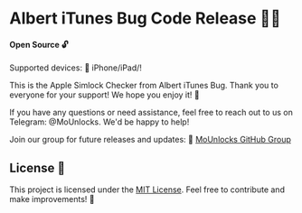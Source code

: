 # Albert iTunes Bug Code Release 🐞📱

#### Open Source 🔓

Supported devices: 📱 iPhone/iPad/!

This is the Apple Simlock Checker from Albert iTunes Bug. Thank you to everyone for your support! We hope you enjoy it! 🚀

If you have any questions or need assistance, feel free to reach out to us on Telegram: @MoUnlocks. We'd be happy to help!

Join our group for future releases and updates: 🔗 [MoUnlocks GitHub Group](https://t.me/MoUnlocksGITHUB)

## License 📜

This project is licensed under the [MIT License](https://opensource.org/licenses/MIT). Feel free to contribute and make improvements! 🙌
